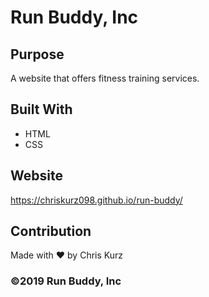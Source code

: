 # Run Buddy, Inc

## Purpose
A website that offers fitness training services. 

## Built With
* HTML
* CSS

## Website
https://chriskurz098.github.io/run-buddy/

## Contribution
Made with ❤️ by Chris Kurz

### ©️2019 Run Buddy, Inc 
